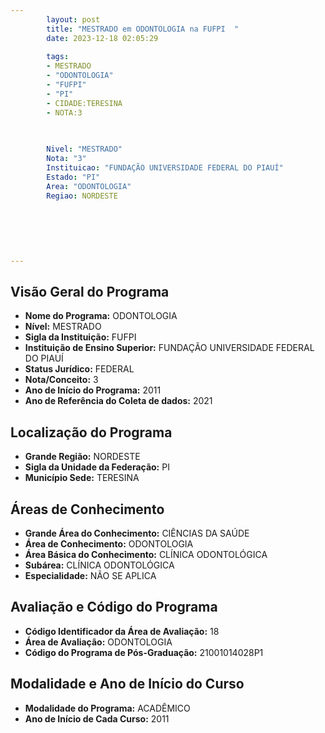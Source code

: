 ```yaml
---
        layout: post
        title: "MESTRADO em ODONTOLOGIA na FUFPI  "
        date: 2023-12-18 02:05:29
     
        tags:
        - MESTRADO
        - "ODONTOLOGIA"
        - "FUFPI"
        - "PI"
        - CIDADE:TERESINA
        - NOTA:3
        
       

        Nivel: "MESTRADO"
        Nota: "3"
        Instituicao: "FUNDAÇÃO UNIVERSIDADE FEDERAL DO PIAUÍ"
        Estado: "PI"
        Area: "ODONTOLOGIA"
        Regiao: NORDESTE
        
        
        
        
        
        
---
```

## Visão Geral do Programa
- **Nome do Programa:** ODONTOLOGIA
- **Nível:** MESTRADO
- **Sigla da Instituição:** FUFPI
- **Instituição de Ensino Superior:** FUNDAÇÃO UNIVERSIDADE FEDERAL DO PIAUÍ
- **Status Jurídico:** FEDERAL
- **Nota/Conceito:** 3
- **Ano de Início do Programa:** 2011
- **Ano de Referência do Coleta de dados:** 2021

## Localização do Programa
- **Grande Região:** NORDESTE
- **Sigla da Unidade da Federação:** PI
- **Município Sede:** TERESINA

## Áreas de Conhecimento
- **Grande Área do Conhecimento:** CIÊNCIAS DA SAÚDE
- **Área de Conhecimento:** ODONTOLOGIA
- **Área Básica do Conhecimento:** CLÍNICA ODONTOLÓGICA
- **Subárea:** CLÍNICA ODONTOLÓGICA
- **Especialidade:** NÃO SE APLICA

## Avaliação e Código do Programa
- **Código Identificador da Área de Avaliação:** 18
- **Área de Avaliação:** ODONTOLOGIA
- **Código do Programa de Pós-Graduação:** 21001014028P1


## Modalidade e Ano de Início do Curso
- **Modalidade do Programa:** ACADÊMICO
- **Ano de Início de Cada Curso:** 2011

